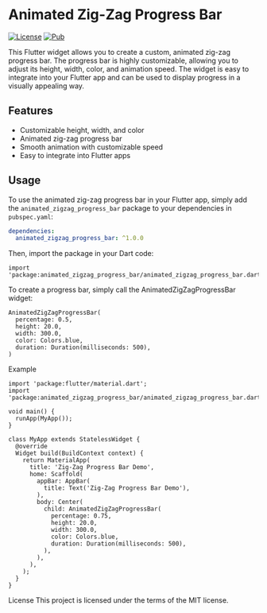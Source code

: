 # Animated Zig-Zag Progress Bar

[![License](https://img.shields.io/badge/license-MIT-blue.svg)](https://opensource.org/licenses/MIT)
[![Pub](https://img.shields.io/pub/v/animated_zigzag_progress_bar.svg)](https://pub.dev/packages/animated_zigzag_progress_bar)

This Flutter widget allows you to create a custom, animated zig-zag progress bar. The progress bar is highly customizable, allowing you to adjust its height, width, color, and animation speed. The widget is easy to integrate into your Flutter app and can be used to display progress in a visually appealing way.

## Features

- Customizable height, width, and color
- Animated zig-zag progress bar
- Smooth animation with customizable speed
- Easy to integrate into Flutter apps

## Usage

To use the animated zig-zag progress bar in your Flutter app, simply add the `animated_zigzag_progress_bar` package to your dependencies in `pubspec.yaml`:

```yaml
dependencies:
  animated_zigzag_progress_bar: ^1.0.0
  ```

Then, import the package in your Dart code:
```
import 'package:animated_zigzag_progress_bar/animated_zigzag_progress_bar.dart';
```
To create a progress bar, simply call the AnimatedZigZagProgressBar widget:

```
AnimatedZigZagProgressBar(
  percentage: 0.5,
  height: 20.0,
  width: 300.0,
  color: Colors.blue,
  duration: Duration(milliseconds: 500),
)
```
Example
```
import 'package:flutter/material.dart';
import 'package:animated_zigzag_progress_bar/animated_zigzag_progress_bar.dart';

void main() {
  runApp(MyApp());
}

class MyApp extends StatelessWidget {
  @override
  Widget build(BuildContext context) {
    return MaterialApp(
      title: 'Zig-Zag Progress Bar Demo',
      home: Scaffold(
        appBar: AppBar(
          title: Text('Zig-Zag Progress Bar Demo'),
        ),
        body: Center(
          child: AnimatedZigZagProgressBar(
            percentage: 0.75,
            height: 20.0,
            width: 300.0,
            color: Colors.blue,
            duration: Duration(milliseconds: 500),
          ),
        ),
      ),
    );
  }
}
```
License
This project is licensed under the terms of the MIT license.


